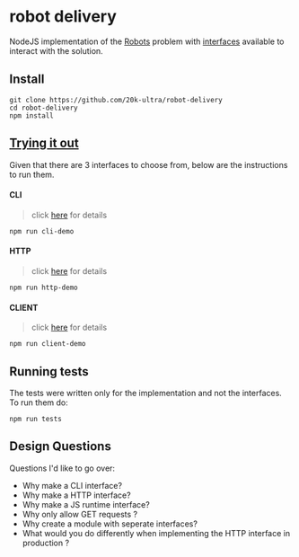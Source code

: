 # robot delivery

NodeJS implementation of the [Robots](robots.md) problem with [interfaces](interfaces/README.md) available to interact with the solution.

## **Install**

```
git clone https://github.com/20k-ultra/robot-delivery
cd robot-delivery
npm install
```

## **[Trying it out](#trying-it-out)**

Given that there are 3 interfaces to choose from, below are the instructions to run them.

#### CLI
> click [here](interfaces/README.md/#cli) for details


```
npm run cli-demo
```

#### HTTP
> click [here](interfaces/README.md/#http) for details

```
npm run http-demo
```

#### CLIENT
> click [here](interfaces/README.md/#client) for details

```
npm run client-demo
```

## **Running tests**

The tests were written only for the implementation and not the interfaces. To run them do:

```
npm run tests
```

## **Design Questions**

Questions I'd like to go over:

- Why make a CLI interface?
- Why make a HTTP interface?
- Why make a JS runtime interface?
- Why only allow GET requests ?
- Why create a module with seperate interfaces?
- What would you do differently when implementing the HTTP interface in production ?
